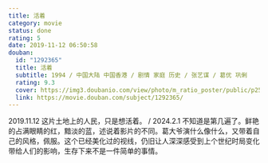 ```yaml
---
title: 活着
category: movie
status: done
rating: 5
date: 2019-11-12 06:50:58
douban:
  id: "1292365"
  title: 活着
  subtitle: 1994 / 中国大陆 中国香港 / 剧情 家庭 历史 / 张艺谋 / 葛优 巩俐
  rating: 9.3
  cover: https://img3.doubanio.com/view/photo/m_ratio_poster/public/p2597919477.jpg
  link: https://movie.douban.com/subject/1292365/
---
```


2019.11.12 这片土地上的人民，只是想活着。 / 2024.2.1 不知道是第几遍了。鲜艳的占满眼睛的红，黯淡的蓝，述说着影片的不同。葛大爷演什么像什么，又带着自己的风格，佩服。这个已经美化过的视线，仍旧让人深深感受到上个世纪时局变化带给人们的影响，生存下来不是一件简单的事情。